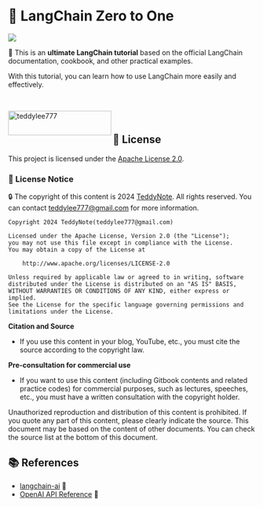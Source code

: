 # 📘 LangChain Zero to One

![](images/welcome.png)

🌟 This is an **ultimate LangChain tutorial** based on the official LangChain documentation, cookbook, and other practical examples. 

With this tutorial, you can learn how to use LangChain more easily and effectively.

<br/>
<p><a href="https://www.buymeacoffee.com/teddylee777"> <img align="left" src="https://cdn.buymeacoffee.com/buttons/v2/default-yellow.png" height="50" width="210" alt="teddylee777" /></a></p>
<br/>

## 📜 License

This project is licensed under the [Apache License 2.0](https://www.apache.org/licenses/LICENSE-2.0).

### 🚫 License Notice 

🔒 The copyright of this content is 2024 [TeddyNote](https://teddylee777.github.io). All rights reserved. You can contact teddylee777@gmail.com for more information.

```
Copyright 2024 TeddyNote(teddylee777@gmail.com)

Licensed under the Apache License, Version 2.0 (the "License");
you may not use this file except in compliance with the License.
You may obtain a copy of the License at

    http://www.apache.org/licenses/LICENSE-2.0

Unless required by applicable law or agreed to in writing, software
distributed under the License is distributed on an "AS IS" BASIS,
WITHOUT WARRANTIES OR CONDITIONS OF ANY KIND, either express or implied.
See the License for the specific language governing permissions and
limitations under the License.
```

**Citation and Source**

- If you use this content in your blog, YouTube, etc., you must cite the source according to the copyright law.

**Pre-consultation for commercial use**

- If you want to use this content (including Gitbook contents and related practice codes) for commercial purposes, such as lectures, speeches, etc., you must have a written consultation with the copyright holder.

Unauthorized reproduction and distribution of this content is prohibited. If you quote any part of this content, please clearly indicate the source.
This document may be based on the content of other documents. You can check the source list at the bottom of this document.

## 📚 References

- [langchain-ai](https://github.com/langchain-ai/langchain) 📖
- [OpenAI API Reference](https://platform.openai.com/docs/introduction) 🤖




